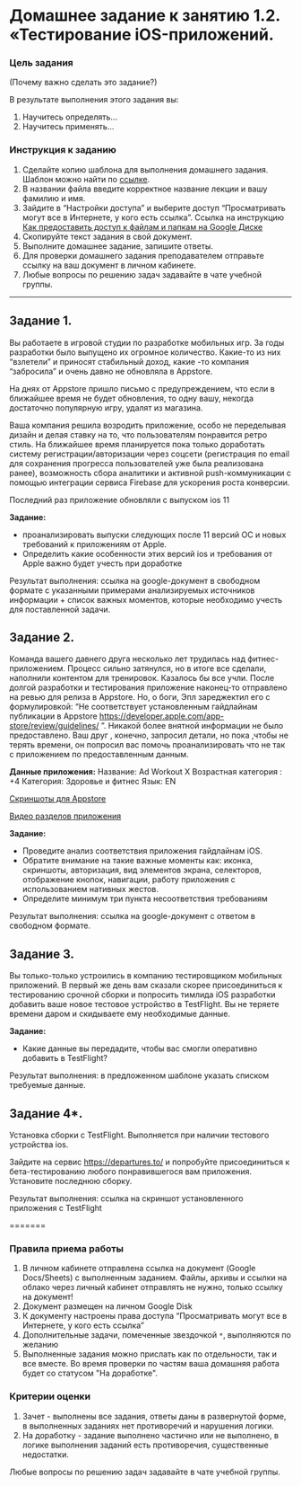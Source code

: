 # Домашнее задание к занятию 1.2. «Тестирование iOS-приложений.

### Цель задания

(Почему важно сделать это задание?)

В результате выполнения этого задания вы:

1. Научитесь определять...
2. Научитесь применять...

### Инструкция к заданию

1. Сделайте копию шаблона для выполнения домашнего задания. Шаблон можно найти по [ссылке](https://docs.google.com/spreadsheets/d/1E922k8lOKB9eZZOSUCCXF9zXYQQmndkWhCG4L4fY1LA/edit?usp=sharing).
2. В названии файла введите корректное название лекции и вашу фамилию и имя.
3. Зайдите в “Настройки доступа” и выберите доступ “Просматривать могут все в Интернете, у кого есть ссылка”. Ссылка на инструкцию [Как предоставить доступ к файлам и папкам на Google Диске](https://support.google.com/docs/answer/2494822?hl=ru&co=GENIE.Platform%3DDesktop)
4. Скопируйте текст задания в свой документ.
5. Выполните домашнее задание, запишите ответы.
6. Для проверки домашнего задания преподавателем отправьте ссылку на ваш документ в личном кабинете.
7. Любые вопросы по решению задач задавайте в чате учебной группы.

------

## Задание 1. 
Вы работаете в игровой студии по разработке мобильных игр. За годы разработки было выпущено их огромное количество. Какие-то из них “взлетели” и приносят стабильный доход, какие -то компания “забросила” и очень давно не обновляла в Appstore.

На днях от Appstore пришло письмо с предупреждением, что если в ближайшее время не будет обновления, то одну вашу, некогда достаточно популярную игру, удалят из магазина.

Ваша компания решила возродить приложение, особо не переделывая дизайн и делая ставку на то, что пользователям понравится  ретро стиль. 
На ближайшее время планируется пока только доработать систему регистрации/авторизации через соцсети (регистрация по email для сохранения прогресса пользователей уже была реализована ранее), возможность сбора аналитики и  активной push-коммуникации с помощью интеграции сервиса Firebase для ускорения роста конверсии.

Последний раз приложение обновляли с выпуском ios 11


**Задание:**
 - проанализировать выпуски следующих после 11 версий ОС и новых требований  к приложениям от  Apple.  
- Определить какие особенности этих  версий ios  и требования от Apple важно будет учесть при доработке 

Результат выполнения:  ссылка на google-документ в свободном формате с указанными примерами анализируемых источников информации +  список важных моментов, которые необходимо учесть для поставленной задачи.


## Задание 2.  
Команда  вашего давнего друга несколько лет трудилась над фитнес-приложением. Процесс сильно затянулся, но в итоге все сделали, наполнили контентом для тренировок.
Казалось бы  все учли. 
После долгой разработки и тестирования приложение наконец-то отправлено на ревью для релиза в Appstore. Но, о боги, Эпл зареджектил  его с формулировкой:
 “Не соответствует установленным гайдлайнам публикации в Appstore https://developer.apple.com/app-store/review/guidelines/ ”.
Никакой более внятной информации не было предоставлено.
Ваш друг , конечно, запросил детали, но пока ,чтобы не терять времени, он попросил вас помочь проанализировать что не так с приложением по предоставленным данным.

**Данные приложения:**
Название: Ad Workout X
Возрастная категория : +4
Категория: Здоровье и фитнес
Язык: EN

[Cкриншоты для Appstore](https://drive.google.com/drive/folders/1BJdfyQA8RDdcTpHRlBrtUBbfP8ykeaX4?usp=sharing)

[Видео разделов приложения](https://drive.google.com/file/d/1KRT1ALUpJuS-MHwxzYoI8_9q5KZcZwTJ/view?usp=sharing)

**Задание:** 
-  Проведите  анализ  соответствия приложения гайдлайнам iOS. 
- Обратите внимание на такие важные  моменты как: иконка, скриншоты, авторизация, вид элементов экрана, селекторов, отображение кнопок, навигации, работу приложения с использованием нативных жестов.
- Определите минимум три пункта несоответствия требованиям

Результат выполнения:  ссылка на google-документ с ответом в свободном формате. 


## Задание 3. 
Вы только-только устроились в компанию тестировщиком мобильных  приложений. 
В первый же день вам сказали скорее присоединиться к тестированию срочной сборки и попросить тимлида iOS разработки добавить ваше новое тестовое устройство в TestFlight. 
Вы не теряете времени даром и скидываете ему необходимые данные.

**Задание:** 
- Какие данные вы передадите, чтобы вас смогли оперативно добавить в TestFlight? 

Результат выполнения: в предложенном шаблоне указать списком требуемые данные.


## Задание 4*. 
Установка сборки с TestFlight.
Выполняется при наличии тестового устройства ios. 

Зайдите на сервис https://departures.to/ и попробуйте присоединиться к бета-тестированию любого понравившегося вам приложения.
Установите последнюю сборку.

Результат выполнения:  ссылка на скриншот установленного приложения с TestFlight



=======

### Правила приема работы

1. В личном кабинете отправлена ссылка на документ (Google Docs/Sheets) с выполненным заданием. Файлы, архивы и ссылки на облако через личный кабинет отправлять не нужно, только ссылку на документ!
2. Документ размещен на личном Google Disk
3. К документу настроены права доступа “Просматривать могут все в Интернете, у кого есть ссылка”
4. Дополнительные задачи, помеченные звездочкой `*`, выполняются по желанию
5. Выполненные задания можно прислать как по отдельности, так и все вместе. Во время проверки по частям ваша домашняя работа будет со статусом "На доработке".


### Критерии оценки

1. Зачет - выполнены все задания, ответы даны в развернутой форме, в выполненных заданиях нет противоречий и нарушения логики.
2. На доработку - задание выполнено частично или не выполнено, в логике выполнения заданий есть противоречия, существенные недостатки.


Любые вопросы по решению задач задавайте в чате учебной группы.

